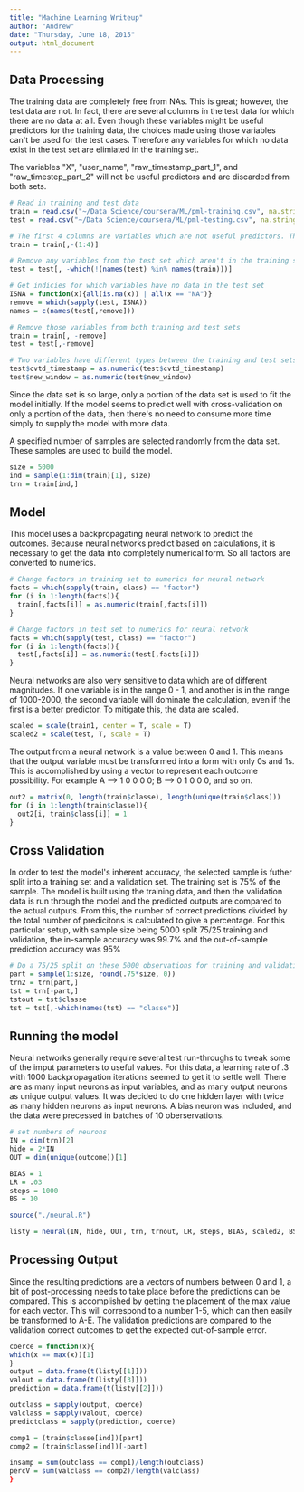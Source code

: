 ```yaml
---
title: "Machine Learning Writeup"
author: "Andrew"
date: "Thursday, June 18, 2015"
output: html_document
---
```


## Data Processing
The training data are completely free from NAs. This is great; however, the test data are not. In fact, there are several columns in the test data for which there are no data at all. Even though these variables might be useful predictors for the training data, the choices made using those variables can't be used for the test cases. Therefore any variables for which no data exist in the test set are elimiated in the training set.

The variables "X", "user_name", "raw_timestamp_part_1", and "raw_timestep_part_2" will not be useful predictors and are discarded from both sets.

```r
# Read in training and test data
train = read.csv("~/Data Science/coursera/ML/pml-training.csv", na.strings = "\"\"")
test = read.csv("~/Data Science/coursera/ML/pml-testing.csv", na.strings = "\"\"")

# The first 4 columns are variables which are not useful predictors. They are removed.
train = train[,-(1:4)]

# Remove any variables from the test set which aren't in the training set
test = test[, -which(!(names(test) %in% names(train)))]

# Get indicies for which variables have no data in the test set
ISNA = function(x){all(is.na(x)) | all(x == "NA")}
remove = which(sapply(test, ISNA))
names = c(names(test[,remove]))

# Remove those variables from both training and test sets
train = train[, -remove]
test = test[,-remove]

# Two variables have different types between the training and test sets. They are set to be the same
test$cvtd_timestamp = as.numeric(test$cvtd_timestamp)
test$new_window = as.numeric(test$new_window)
```
Since the data set is so large, only a portion of the data set is used to fit the model initially. If the model seems to predict well with cross-validation on only a portion of the data, then there's no need to consume more time simply to supply the model with more data.

A specified number of samples are selected randomly from the data set. These samples are used to build the model.

```r
size = 5000
ind = sample(1:dim(train)[1], size)
trn = train[ind,]
```
## Model
This model uses a backpropagating neural network to predict the outcomes. Because neural networks predict based on calculations, it is necessary to get the data into completely numerical form. So all factors are converted to numerics.

```r
# Change factors in training set to numerics for neural network
facts = which(sapply(train, class) == "factor")
for (i in 1:length(facts)){
  train[,facts[i]] = as.numeric(train[,facts[i]])
}

# Change factors in test set to numerics for neural network
facts = which(sapply(test, class) == "factor")
for (i in 1:length(facts)){
  test[,facts[i]] = as.numeric(test[,facts[i]])
}
```
Neural networks are also very sensitive to data which are of different magnitudes. If one variable is in the range 0 - 1, and another is in the range of 1000-2000, the second variable will dominate the calculation, even if the first is a better predictor. To mitigate this, the data are scaled.

```r
scaled = scale(train1, center = T, scale = T)
scaled2 = scale(test, T, scale = T)
```
The output from a neural network is a value between 0 and 1. This means that the output variable must be transformed into a form with only 0s and 1s. This is accomplished by using a vector to represent each outcome possibility. For example A --> 1 0 0 0 0; B --> 0 1 0 0 0, and so on.

```r
out2 = matrix(0, length(train$classe), length(unique(train$class)))
for (i in 1:length(train$classe)){
  out2[i, train$class[i]] = 1
}
```
## Cross Validation
In order to test the model's inherent accuracy, the selected sample is futher split into a training set and a validation set. The training set is 75% of the sample. The model is built using the training data, and then the validation data is run through the model and the predicted outputs are compared to the actual outputs. From this, the number of correct predictions divided by the total number of predicitons is calculated to give a percentage. For this particular setup, with sample size being 5000 split 75/25 training and validation, the in-sample accuracy was 99.7% and the out-of-sample prediction accuracy was 95%

```r
# Do a 75/25 split on these 5000 observations for training and validation
part = sample(1:size, round(.75*size, 0))
trn2 = trn[part,]
tst = trn[-part,]
tstout = tst$classe
tst = tst[,-which(names(tst) == "classe")]
```
## Running the model
Neural networks generally require several test run-throughs to tweak some of the imput parameters to useful values. For this data, a learning rate of .3 with 1000 backpropagation iterations seemed to get it to settle well. There are as many input neurons as input variables, and as many output neurons as unique output values. It was decided to do one hidden layer with twice as many hidden neurons as input neurons. A bias neuron was included, and the data were precessed in batches of 10 oberservations.

```r
# set numbers of neurons
IN = dim(trn)[2]
hide = 2*IN
OUT = dim(unique(outcome))[1]

BIAS = 1
LR = .03
steps = 1000
BS = 10

source("./neural.R")

listy = neural(IN, hide, OUT, trn, trnout, LR, steps, BIAS, scaled2, BS, tst)
```
## Processing Output
Since the resulting predictions are a vectors of numbers between 0 and 1, a bit of post-processing needs to take place before the predictions can be compared. This is accomplished by getting the placement of the max value for each vector. This will correspond to a number 1-5, which can then easily be transformed to A-E. The validation predictions are compared to the validation correct outcomes to get the expected out-of-sample error.

```r
coerce = function(x){
which(x == max(x))[1]
}
output = data.frame(t(listy[[1]]))
valout = data.frame(t(listy[[3]]))
prediction = data.frame(t(listy[[2]]))

outclass = sapply(output, coerce)
valclass = sapply(valout, coerce)
predictclass = sapply(prediction, coerce)

comp1 = (train$classe[ind])[part]
comp2 = (train$classe[ind])[-part]

insamp = sum(outclass == comp1)/length(outclass)
percV = sum(valclass == comp2)/length(valclass)
}
```
